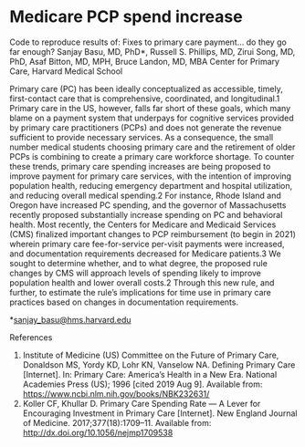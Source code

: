 # Medicare PCP spend increase
Code to reproduce results of:
Fixes to primary care payment… do they go far enough?
Sanjay Basu, MD, PhD*, Russell S. Phillips, MD, Zirui Song, MD, PhD, Asaf Bitton, MD, MPH, Bruce Landon, MD, MBA
Center for Primary Care, Harvard Medical School

Primary care (PC) has been ideally conceptualized as accessible, timely, first-contact care that is comprehensive, coordinated, and longitudinal.1 Primary care in the US, however, falls far short of these goals, which many blame on a payment system that underpays for cognitive services provided by primary care practitioners (PCPs) and does not generate the revenue sufficient to provide necessary services. As a consequence, the small number medical students choosing primary care and the retirement of older PCPs is combining to create a primary care workforce shortage. To counter these trends, primary care spending increases are being proposed to improve payment for primary care services, with the intention of improving population health, reducing emergency department and hospital utilization, and reducing overall medical spending.2 For instance, Rhode Island and Oregon have increased PC spending, and the governor of Massachusetts recently proposed substantially increase spending on PC and behavioral health.  Most recently, the Centers for Medicare and Medicaid Services (CMS) finalized important changes to PCP reimbursement (to begin in 2021) wherein primary care fee-for-service per-visit payments were increased, and documentation requirements decreased for Medicare patients.3 We sought to determine whether, and to what degree, the proposed rule changes by CMS will approach levels of spending likely to improve population health and lower overall costs.2 Through this new rule, and further, to estimate the rule’s implications for time use in primary care practices based on changes in documentation requirements.

  
*sanjay_basu@hms.harvard.edu

References
1. 	Institute of Medicine (US) Committee on the Future of Primary Care, Donaldson MS, Yordy KD, Lohr KN, Vanselow NA. Defining Primary Care [Internet]. In: Primary Care: America’s Health in a New Era. National Academies Press (US); 1996 [cited 2019 Aug 9]. Available from: https://www.ncbi.nlm.nih.gov/books/NBK232631/
2. 	Koller CF, Khullar D. Primary Care Spending Rate — A Lever for Encouraging Investment in Primary Care [Internet]. New England Journal of Medicine. 2017;377(18):1709–11. Available from: http://dx.doi.org/10.1056/nejmp1709538
